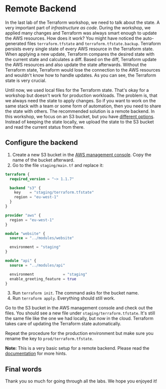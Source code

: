# Remote Backend

In the last lab of the Terraform workshop, we need to talk about the state. A very important part of *infrastructure as code*. During the workshop, we applied many changes and Terraform was always smart enough to update the AWS resources. How does it work? You might have noticed the auto-generated files `terraform.tfstate` and `terraform.tfstate.backup`. Terraform persists every single state of every AWS resource in the Terraform state. When applying a new update, Terraform compares the desired state with the current state and calculates a diff. Based on the diff, Terraform update the AWS resources and also update the state afterwards. Without the Terraform state, Terraform would lose the connection to the AWS resources and wouldn't know how to handle updates. As you can see, the Terraform state is very crucial.

Until now, we used local files for the Terraform state. That's okay for a workshop but doesn't work for production workloads. The problem is, that we always need the state to apply changes. So if you want to work on the same stack with a team or some form of automation, then you need to share the state with others. The recommended solution is a remote backend. In this workshop, we focus on an S3 bucket, but you have [different options](https://www.terraform.io/language/settings/backends). Instead of keeping the state locally, we upload the state to the S3 bucket and read the current status from there.

## Configure the backend

1. Create a new S3 bucket in the [AWS management console](https://s3.console.aws.amazon.com/s3/bucket/create?region=eu-west-1). Copy the name of the bucket afterward.
2. Go to the file `staging/main.tf` and replace it:
  ```tf
  terraform {
    required_version = "~> 1.1.7"

    backend "s3" {
      key    = "staging/terraform.tfstate"
      region = "eu-west-1"
    }
  }

  provider "aws" {
    region = "eu-west-1"
  }

  module "website" {
    source = "../modules/website"

    environment = "staging"
  }

  module "api" {
    source = "../modules/api"

    environment             = "staging"
    enable_greeting_feature = true
  }
  ```
3. Run `terraform init`. The command asks for the bucket name. 
4. Run `terraform apply`. Everything should still work.

Go to the S3 bucket in the AWS management console and check out the files. You should see a new file under `staging/terraform.tfstate`. It's still the same file like the one we had locally, but now in the cloud. Terraform takes care of updating the Terraform state automatically.

Repeat the procedure for the production environment but make sure you rename the key to `prod/terraform.tfstate`.

**Note:** This is a very basic setup for a remote backend. Please read the [documentation](https://www.terraform.io/language/settings/backends/s3) for more hints.

## Final words

Thank you so much for going through all the labs. We hope you enjoyed it!
